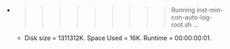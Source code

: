 * >>>>>>>>> Running inst-min-con-auto-log-root.sh ...
  * Disk size = 1311312K. Space Used = 16K. Runtime = 00:00:00:01.
